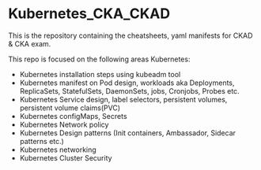 # Kubernetes_CKA_CKAD

This is the repository containing the cheatsheets, yaml manifests for CKAD & CKA exam. 

This repo is focused on the following areas Kubernetes: 

 - Kubernetes installation steps using kubeadm tool
 - Kubernetes manifest on Pod design, workloads aka Deployments, ReplicaSets, StatefulSets, DaemonSets, jobs, Cronjobs, Probes etc. 
 - Kubernetes Service design, label selectors, persistent volumes, persistent volume claims(PVC)
 - Kubernetes configMaps, Secrets
 - Kubernetes Network policy
 - Kubernetes Design patterns (Init containers, Ambassador, Sidecar patterns etc.)
 - Kubernetes networking 
 - Kubernetes Cluster Security 
